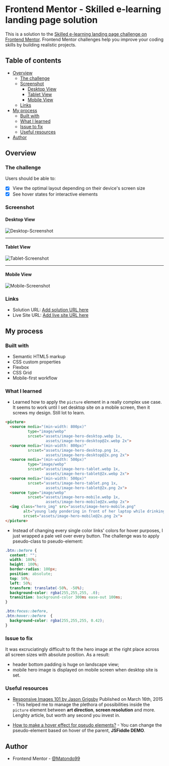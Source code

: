 # Frontend Mentor - Skilled e-learning landing page solution

This is a solution to the [Skilled e-learning landing page challenge on Frontend Mentor](https://www.frontendmentor.io/challenges/skilled-elearning-landing-page-S1ObDrZ8q). Frontend Mentor challenges help you improve your coding skills by building realistic projects.

## Table of contents

- [Overview](#overview)
  - [The challenge](#the-challenge)
  - [Screenshot](#screenshot)
    - [Desktop View](#Desktop-View)
    - [Tablet View](#Tablet-View)
    - [Mobile View](#Mobile-View)
  - [Links](#links)
- [My process](#my-process)
  - [Built with](#built-with)
  - [What I learned](#what-i-learned)
  - [Issue to fix](#issue-to-fix)
  - [Useful resources](#useful-resources)
- [Author](#author)

## Overview

### The challenge

Users should be able to:

- [x] View the optimal layout depending on their device's screen size
- [x] See hover states for interactive elements

### Screenshot

#### Desktop View
![Desktop-Screenshot](./solution/Desktop-Screenshot.png)

___

#### Tablet View
![Tablet-Screenshot](./solution/Tablet-Screenshot.png)

***

#### Mobile View
![Mobile-Screenshot](./solution/Mobile-Screenshot.png)

### Links

- Solution URL: [Add solution URL here](https://github.com/Matondo99/skilled-elearning-landing-page)
- Live Site URL: [Add live site URL here]( https://matondo99.github.io/skilled-elearning-landing-page/)

## My process

### Built with

- Semantic HTML5 markup
- CSS custom properties
- Flexbox
- CSS Grid
- Mobile-first workflow
### What I learned

- Learned how to apply the `picture` element in a really complex use case. It seems to work until I set desktop site on a mobile screen, then it screws my design. Still lot to learn. 

```html
<picture>
  <source media="(min-width: 800px)"
          type="image/webp"
          srcset="assets/image-hero-desktop.webp 1x,
                  assets/image-hero-desktop@2x.webp 2x">
  <source media="(min-width: 800px)"
          srcset="assets/image-hero-desktop.png 1x,
                  assets/image-hero-desktop@2x.png 2x">
  <source media="(min-width: 500px)"
          type="image/webp"
          srcset="assets/image-hero-tablet.webp 1x,
                  assets/image-hero-tablet@2x.webp 2x">
  <source media="(min-width: 500px)"
          srcset="assets/image-hero-tablet.png 1x,
                  assets/image-hero-tablet@2x.png 2x">
  <source type="image/webp"
          srcset="assets/image-hero-mobile.webp 1x,
                  assets/image-hero-mobile@2x.webp 2x">
  <img class="hero_img" src="assets/image-hero-mobile.png"
        alt="young lady pondering in front of her laptop while drinking a cup of coffee"
        srcset="assets/image-hero-mobile@2x.png 2x">
</picture>
```
- Instead of changing every single color links' colors for hover purposes, I just wrapped a pale veil over every button. The challenge was to apply pseudo-class to pseudo-element:

```css
.btn::before {
  content: "";
  width: 100%;
  height: 100%;
  border-radius: 100px;
  position: absolute;
  top: 50%;
  left: 50%;
  transform: translate(-50%, -50%);
  background-color: rgba(255,255,255, .0);
  transition: background-color 300ms ease-out 100ms;
}

.btn:focus::before,
.btn:hover::before  {
  background-color: rgba(255,255,255, 0.42);
}
```
### Issue to fix

It was excruciatingly difficult to fit the hero image at the right place across all screen sizes with absolute position. As a result:
- header bottom padding is huge on landscape view;
- mobile hero image is displayed on mobile screen when desktop site is set.

### Useful resources

- [Responsive Images 101 by Jason Grigsby](https://cloudfour.com/thinks/responsive-images-101-definitions/) Published on March 16th, 2015 - This helped me to manage the plethora of possibilities inside the `picture` element between **art direction**, **screen resolution** and more. Lenghty article, but worth any second you invest in.

- [How to make a hover effect for pseudo elements?](https://stackoverflow.com/questions/8874326/how-to-make-a-hover-effect-for-pseudo-elements) - You can change the pseudo-element based on hover of the parent, **JSFiddle DEMO**.

## Author

- Frontend Mentor - [@Matondo99](https://www.frontendmentor.io/profile/Matondo99)
